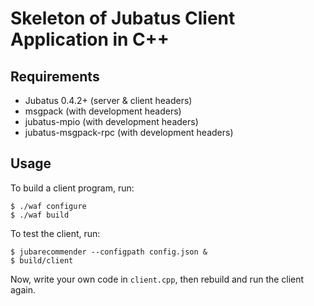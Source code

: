 Skeleton of Jubatus Client Application in C++
==============================================

Requirements
------------

* Jubatus 0.4.2+ (server & client headers)
* msgpack (with development headers)
* jubatus-mpio (with development headers)
* jubatus-msgpack-rpc (with development headers)

Usage
-----

To build a client program, run:

```
$ ./waf configure
$ ./waf build
```

To test the client, run:

```
$ jubarecommender --configpath config.json &
$ build/client
```

Now, write your own code in `client.cpp`, then rebuild and run the client again.
